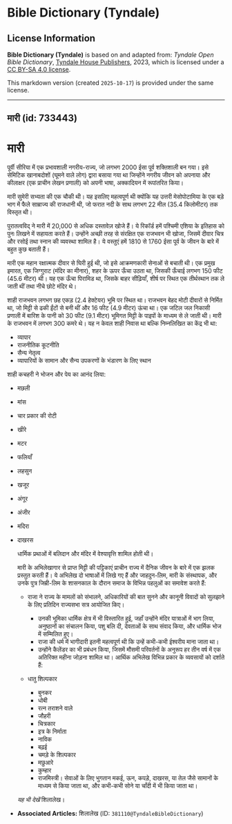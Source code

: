# Bible Dictionary (Tyndale)

## License Information

**Bible Dictionary (Tyndale)** is based on and adapted from: _Tyndale Open Bible Dictionary_, [Tyndale House Publishers](https://tyndaleopenresources.com/), 2023, which is licensed under a [CC BY-SA 4.0 license](https://creativecommons.org/licenses/by-sa/4.0/legalcode.en).

This markdown version (created `2025-10-17`) is provided under the same license.



--------------------------------

## मारी (id: 733443)

मारी
====

पूर्वी सीरिया में एक प्रभावशाली नगरीय\-राज्य, जो लगभग 2000 ईसा पूर्व शक्तिशाली बन गया। इसे सेमिटिक खानाबदोशों (घूमने वाले लोग) द्वारा बसाया गया था जिन्होंने नगरीय जीवन को अपनाया और कीलाक्षर (एक प्राचीन लेखन प्रणाली) को अपनी भाषा, अक्कादियन में रूपांतरित किया। 

मारी सुमेरी सभ्यता की एक चौकी थी। यह इसलिए महत्वपूर्ण थी क्योंकि यह उत्तरी मेसोपोटामिया के एक बड़े भाग में फैले साम्राज्य की राजधानी थी, जो फरात नदी के साथ लगभग 22 मील (35\.4 किलोमीटर) तक विस्तृत थी।

पुरातत्वविद् ने मारी में 20,000 से अधिक दस्तावेज़ खोजे हैं। ये रिकॉर्ड हमें पश्चिमी एशिया के इतिहास को पुनः लिखने में सहायता करते हैं। उन्होंने अच्छी तरह से संरक्षित एक राजभवन भी खोजा, जिसमें दीवार चित्र और रसोई तथा स्नान की व्यवस्था शामिल है। ये वस्तुएं हमें 1810 से 1760 ईसा पूर्व के जीवन के बारे में बहुत कुछ बताती हैं।

मारी एक महान रक्षात्मक दीवार से घिरी हुई थी, जो इसे आक्रमणकारी सेनाओं से बचाती थी। एक प्रमुख इमारत, एक जिग्गुराट (मंदिर का मीनार), शहर के ऊपर ऊँचा उठता था, जिसकी ऊँचाई लगभग 150 फीट (45\.6 मीटर) थी। यह एक ऊँचा पिरामिड था, जिसके बाहर सीढ़ियाँ, शीर्ष पर स्थित एक तीर्थस्थान तक ले जाती थीं तथा नीचे छोटे मंदिर थे।

शाही राजभवन लगभग छह एकड़ (2\.4 हेक्टेयर) भूमि पर स्थित था। राजभवन बेहद मोटी दीवारों से निर्मित था, जो मिट्टी से ढकी ईंटों से बनी थीं और 16 फीट (4\.9 मीटर) ऊंचा था। एक जटिल जल निकासी प्रणाली में बारिश के पानी को 30 फीट (9\.1 मीटर) भूमिगत मिट्टी के पाइपों के माध्यम से ले जाती थी। मारी के राजभवन में लगभग 300 कमरे थे। यह न केवल शाही निवास था बल्कि निम्नलिखित का केंद्र भी था:

* व्यापार
* राजनीतिक कूटनीति
* सैन्य नेतृत्व
* व्यापारियों के सामान और सैन्य उपकरणों के भंडारण के लिए स्थान

शाही कचहरी ने भोजन और पेय का आनंद लिया:

* मछली
* मांस
* चार प्रकार की रोटी
* खीरे
* मटर
* फलियाँ
* लहसुन
* खजूर
* अंगूर
* अंजीर
* मदिरा
* दाखरस

    धार्मिक प्रथाओं में बलिदान और मंदिर में वेश्यावृत्ति शामिल होती थी।

    मारी के अभिलेखागार से प्राप्त मिट्टी की पट्टिकाएं प्राचीन राज्य में दैनिक जीवन के बारे में एक झलक प्रस्तुत करती हैं। ये अभिलेख दो भाषाओं में लिखे गए हैं और जाहदुन\-लिम, मारी के संस्थापक, और उनके पुत्र जिम्री\-लिम के शासनकाल के दौरान समाज के विभिन्न पहलुओं का समावेश करते हैं:

    + राजा ने राज्य के मामलों को संभालने, अधिकारियों की बात सुनने और कानूनी विवादों को सुलझाने के लिए प्रतिदिन राज्यसभा सत्र आयोजित किए।
        + उनकी भूमिका धार्मिक क्षेत्र में भी विस्तारित हुई, जहाँ उन्होंने मंदिर यात्राओं में भाग लिया, अनुष्ठानों का संचालन किया, पशु बलि दी, देवताओं के साथ संवाद किया, और धार्मिक भोज में सम्मिलित हुए।
        + राजा की धर्म में भागीदारी इतनी महत्वपूर्ण थी कि उन्हें कभी\-कभी ईश्वरीय माना जाता था।
        + उन्होंने कैलेंडर का भी प्रबंधन किया, जिसमें मौसमी परिवर्तनों के अनुरूप हर तीन वर्ष में एक अतिरिक्त महीना जोड़ना शामिल था।
        आर्थिक अभिलेख विभिन्न प्रकार के व्यवसायों को दर्शाते हैं:

    + धातु शिल्पकार
        + बुनकर
        + धोबी
        + रत्न तराशने वाले
        + जौहरी
        + चित्रकार
        + इत्र के निर्माता
        + नाविक
        + बढ़ई
        + चमड़े के शिल्पकार
        + मछुआरे
        + कुम्हार
        + राजमिस्त्री।
        सेवाओं के लिए भुगतान मकई, ऊन, कपड़े, दाखरस, या तेल जैसे सामानों के माध्यम से किया जाता था, और कभी\-कभी सोने या चाँदी में भी किया जाता था।

    *यह भी देखें* शिलालेख।

* **Associated Articles:** शिलालेख (ID: `381110@TyndaleBibleDictionary`)

